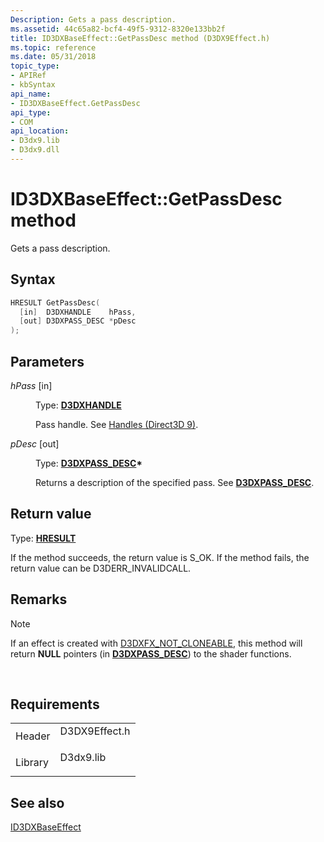 ```yaml
---
Description: Gets a pass description.
ms.assetid: 44c65a82-bcf4-49f5-9312-8320e133bb2f
title: ID3DXBaseEffect::GetPassDesc method (D3DX9Effect.h)
ms.topic: reference
ms.date: 05/31/2018
topic_type: 
- APIRef
- kbSyntax
api_name: 
- ID3DXBaseEffect.GetPassDesc
api_type: 
- COM
api_location: 
- D3dx9.lib
- D3dx9.dll
---
```


# ID3DXBaseEffect::GetPassDesc method

Gets a pass description.

## Syntax


```C++
HRESULT GetPassDesc(
  [in]  D3DXHANDLE    hPass,
  [out] D3DXPASS_DESC *pDesc
);
```



## Parameters

<dl> <dt>

*hPass* \[in\]
</dt> <dd>

Type: **[D3DXHANDLE](dx9-graphics-reference-effects-constants.md)**

Pass handle. See [Handles (Direct3D 9)](handles.md).

</dd> <dt>

*pDesc* \[out\]
</dt> <dd>

Type: **[**D3DXPASS\_DESC**](d3dxpass-desc.md)\***

Returns a description of the specified pass. See [**D3DXPASS\_DESC**](d3dxpass-desc.md).

</dd> </dl>

## Return value

Type: **[**HRESULT**](https://msdn.microsoft.com/library/Bb401631(v=MSDN.10).aspx)**

If the method succeeds, the return value is S\_OK. If the method fails, the return value can be D3DERR\_INVALIDCALL.

## Remarks

> [!Note]  
> If an effect is created with [D3DXFX\_NOT\_CLONEABLE](d3dxfx.md), this method will return **NULL** pointers (in [**D3DXPASS\_DESC**](d3dxpass-desc.md)) to the shader functions.

 

## Requirements



|                    |                                                                                          |
|--------------------|------------------------------------------------------------------------------------------|
| Header<br/>  | <dl> <dt>D3DX9Effect.h</dt> </dl> |
| Library<br/> | <dl> <dt>D3dx9.lib</dt> </dl>     |



## See also

<dl> <dt>

[ID3DXBaseEffect](id3dxbaseeffect.md)
</dt> </dl>

 

 




